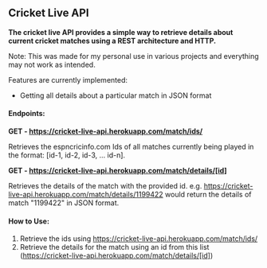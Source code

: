 <h2>Cricket Live API</h2>
<b>The cricket live API provides a simple way to retrieve details about current cricket matches using a REST architecture
and HTTP.</b>

Note: This was made for my personal use in various projects and everything may not work as intended.

Features are currently implemented:
- Getting all details about a particular match in JSON format

<h4><b>Endpoints:</b></h4>

<b>GET - https://cricket-live-api.herokuapp.com/match/ids/</b>

Retrieves the espncricinfo.com Ids of all matches currently being played in the format: [id-1, id-2, id-3, ... id-n].

<b>GET - https://cricket-live-api.herokuapp.com/match/details/[id]</b>

Retrieves the details of the match with the provided id.
e.g. https://cricket-live-api.herokuapp.com/match/details/1199422 would return the details of match "1199422" in JSON format.

<h4>How to Use:</h4>

1. Retrieve the ids using https://cricket-live-api.herokuapp.com/match/ids/
2. Retrieve the details for the match using an id from this list (https://cricket-live-api.herokuapp.com/match/details/[id])




